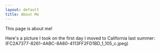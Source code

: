 ```yaml
---
layout: default
title: About Me
---
```


This page is about me!

Here's a picture I took on the first day I moved to California last summer:
(FC2A7377-8261-4ABC-8A80-4113FF2FD1BD_1_105_c.jpeg)


